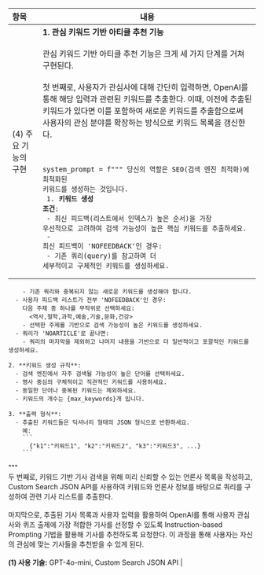 | 항목 | 내용 |
|:---|---|
| (4) 주요 기능의 구현 | <strong>1. 관심 키워드 기반 아티클 추천 기능</strong><br><br>관심 키워드 기반 아티클 추천 기능은 크게 세 가지 단계를 거쳐 구현된다.<br><br>첫 번째로, 사용자가 관심사에 대해 간단히 입력하면, OpenAI를 통해 해당 입력과 관련된 키워드를 추출한다. 이때, 이전에 추출된 키워드가 있다면 이를 포함하여 새로운 키워드를 추출함으로써 사용자의 관심 분야를 확장하는 방식으로 키워드 목록을 갱신한다.<br><br> <pre><code> system_prompt = f""" 당신의 역할은 SEO(검색 엔진 최적화)에 최적화된 키워드를 생성하는 것입니다.<br> 1. **키워드 생성 조건**:<br>      - 최신 피드백(리스트에서 인덱스가 높은 순서)을 가장 우선적으로 고려하여 검색 가능성이 높은 핵심 키워드를 추출하세요.<br>      - 최신 피드백이 'NOFEEDBACK'인 경우:<br>        - 기존 쿼리(query)를 참고하여 더 세부적이고 구체적인 키워드를 생성하세요.
        - 기존 쿼리와 중복되지 않는 새로운 키워드를 생성해야 합니다.
      - 사용자 피드백 리스트가 전부 'NOFEEDBACK'인 경우:
        다음 주제 중 하나를 무작위로 선택하세요:
          <역사,철학,과학,예술,기술,문화,건강>
        - 선택한 주제를 기반으로 검색 가능성이 높은 키워드를 생성하세요.
      - 쿼리가 'NOARTICLE'로 끝나면:
        - 쿼리의 마지막을 제외하고 나머지 내용을 기반으로 더 일반적이고 포괄적인 키워드를 생성하세요.

    2. **키워드 생성 규칙**:
      - 검색 엔진에서 자주 검색될 가능성이 높은 단어를 선택하세요.
      - 명사 중심의 구체적이고 직관적인 키워드를 사용하세요.
      - 동일한 단어나 중복된 키워드는 제외하세요.
      - 키워드의 개수는 {max_keywords}개 입니다.

    3. **출력 형식**:
      - 추출된 키워드들은 딕셔너리 형태의 JSON 형식으로 반환하세요. 
        예:
        ```
          {"k1":"키워드1", "k2":"키워드2", "k3":"키워드3", ...}
        ```
"""</code></pre><br> 두 번째로, 키워드 기반 기사 검색을 위해 미리 신뢰할 수 있는 언론사 목록을 작성하고, Custom Search JSON API를 사용하여 키워드와 언론사 정보를 바탕으로 쿼리를 구성하여 관련 기사 리스트를 추출한다.<br><br> 마지막으로, 추출된 기사 목록과 사용자 입력을 활용하여 OpenAI를 통해 사용자 관심사와 퀴즈 출제에 가장 적합한 기사를 선정할 수 있도록 Instruction-based Prompting 기법을 활용해 기사를 추천하도록 요청한다. 이 과정을 통해 사용자는 자신의 관심에 맞는 기사들을 추천받을 수 있게 된다.<br><br><strong>(1) 사용 기술:</strong> GPT-4o-mini, Custom Search JSON API |

